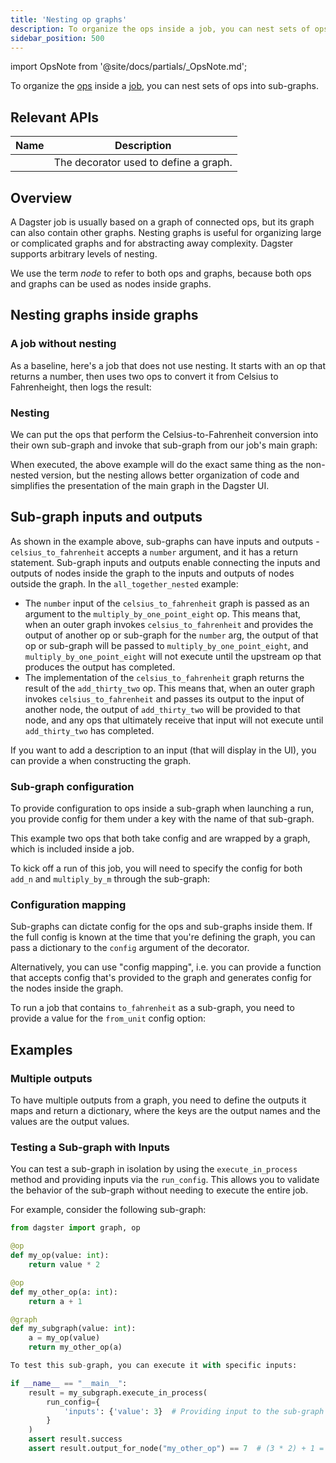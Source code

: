 ```yaml
---
title: 'Nesting op graphs'
description: To organize the ops inside a job, you can nest sets of ops into sub-graphs.
sidebar_position: 500
---
```


import OpsNote from '@site/docs/partials/\_OpsNote.md';

<OpsNote />

To organize the [ops](/guides/build/ops/) inside a [job](/guides/build/jobs/op-jobs), you can nest sets of ops into sub-graphs.

## Relevant APIs

| Name                                                   | Description                           |
| ------------------------------------------------------ | ------------------------------------- |
| <PyObject section="graphs" module="dagster" object="graph" decorator /> | The decorator used to define a graph. |

## Overview

A Dagster job is usually based on a graph of connected ops, but its graph can also contain other graphs. Nesting graphs is useful for organizing large or complicated graphs and for abstracting away complexity. Dagster supports arbitrary levels of nesting.

We use the term _node_ to refer to both ops and graphs, because both ops and graphs can be used as nodes inside graphs.

## Nesting graphs inside graphs

### A job without nesting

As a baseline, here's a job that does not use nesting. It starts with an op that returns a number, then uses two ops to convert it from Celsius to Fahrenheight, then logs the result:

<CodeExample path="docs_snippets/docs_snippets/concepts/ops_jobs_graphs/unnested_ops.py" />

### Nesting

We can put the ops that perform the Celsius-to-Fahrenheit conversion into their own sub-graph and invoke that sub-graph from our job's main graph:

<CodeExample path="docs_snippets/docs_snippets/concepts/ops_jobs_graphs/nested_graphs.py" startAfter="start_composite_solid_example_marker" endBefore="end_composite_solid_example_marker" />

When executed, the above example will do the exact same thing as the non-nested version, but the nesting allows better organization of code and simplifies the presentation of the main graph in the Dagster UI.

## Sub-graph inputs and outputs

As shown in the example above, sub-graphs can have inputs and outputs - `celsius_to_fahrenheit` accepts a `number` argument, and it has a return statement. Sub-graph inputs and outputs enable connecting the inputs and outputs of nodes inside the graph to the inputs and outputs of nodes outside the graph. In the `all_together_nested` example:

- The `number` input of the `celsius_to_fahrenheit` graph is passed as an argument to the `multiply_by_one_point_eight` op. This means that, when an outer graph invokes `celsius_to_fahrenheit` and provides the output of another op or sub-graph for the `number` arg, the output of that op or sub-graph will be passed to `multiply_by_one_point_eight`, and `multiply_by_one_point_eight` will not execute until the upstream op that produces the output has completed.
- The implementation of the `celsius_to_fahrenheit` graph returns the result of the `add_thirty_two` op. This means that, when an outer graph invokes `celsius_to_fahrenheit` and passes its output to the input of another node, the output of `add_thirty_two` will be provided to that node, and any ops that ultimately receive that input will not execute until `add_thirty_two` has completed.

If you want to add a description to an input (that will display in the UI), you can provide a <PyObject section="graphs" module="dagster" object="GraphIn" /> when constructing the graph.

### Sub-graph configuration

To provide configuration to ops inside a sub-graph when launching a run, you provide config for them under a key with the name of that sub-graph.

This example two ops that both take config and are wrapped by a graph, which is included inside a job.

<CodeExample path="docs_snippets/docs_snippets/concepts/ops_jobs_graphs/nested_graphs.py" startAfter="start_composite_solid_config_marker" endBefore="end_composite_solid_config_marker" />

To kick off a run of this job, you will need to specify the config for both `add_n` and `multiply_by_m` through the sub-graph:

<CodeExample path="docs_snippets/docs_snippets/concepts/ops_jobs_graphs/composite_config.yaml" />

### Configuration mapping

Sub-graphs can dictate config for the ops and sub-graphs inside them. If the full config is known at the time that you're defining the graph, you can pass a dictionary to the `config` argument of the <PyObject section="graphs" module="dagster" object="graph" decorator /> decorator.

<CodeExample path="docs_snippets/docs_snippets/concepts/ops_jobs_graphs/graph_provides_config.py" />

Alternatively, you can use "config mapping", i.e. you can provide a function that accepts config that's provided to the graph and generates config for the nodes inside the graph.

<CodeExample path="docs_snippets/docs_snippets/concepts/ops_jobs_graphs/graph_provides_config_mapping.py" />

To run a job that contains `to_fahrenheit` as a sub-graph, you need to provide a value for the `from_unit` config option:

<CodeExample path="docs_snippets/docs_snippets/concepts/ops_jobs_graphs/composite_config_mapping.yaml" />

## Examples

### Multiple outputs

To have multiple outputs from a graph, you need to define the outputs it maps and return a dictionary, where the keys are the output names and the values are the output values.

<CodeExample path="docs_snippets/docs_snippets/concepts/ops_jobs_graphs/nested_graphs.py" startAfter="start_composite_multi_output_marker" endBefore="end_composite_multi_output_marker" />

### Testing a Sub-graph with Inputs

You can test a sub-graph in isolation by using the `execute_in_process` method and providing inputs via the `run_config`. This allows you to validate the behavior of the sub-graph without needing to execute the entire job.

For example, consider the following sub-graph:

```python
from dagster import graph, op

@op
def my_op(value: int):
    return value * 2

@op
def my_other_op(a: int):
    return a + 1

@graph
def my_subgraph(value: int):
    a = my_op(value)
    return my_other_op(a)

To test this sub-graph, you can execute it with specific inputs:

if __name__ == "__main__":
    result = my_subgraph.execute_in_process(
        run_config={
            'inputs': {'value': 3}  # Providing input to the sub-graph
        }
    )
    assert result.success
    assert result.output_for_node("my_other_op") == 7  # (3 * 2) + 1 = 7
